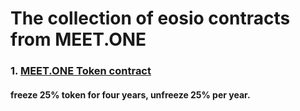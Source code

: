 # The collection of eosio contracts from MEET.ONE


### 1. [MEET.ONE Token contract](eosiomeetone/README.md)
#### freeze 25% token for four years, unfreeze 25% per year.
